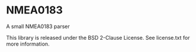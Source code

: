 NMEA0183
========

A small NMEA0183 parser

This library is released under the BSD 2-Clause License. See license.txt for
more information.
